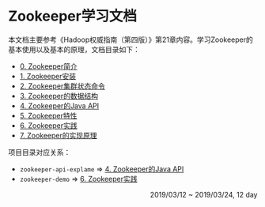 # Zookeeper学习文档
本文档主要参考《Hadoop权威指南（第四版）》第21章内容。学习Zookeeper的基本使用以及基本的原理，文档目录如下：

- [0. Zookeeper简介](https://github.com/erygreat/zookeeper-note/blob/master/notebook/markdown/0.%20Zookeeper%E7%AE%80%E4%BB%8B.md)
- [1. Zookeeper安装](https://github.com/erygreat/zookeeper-note/blob/master/notebook/markdown/1.%20Zookeeper%E5%AE%89%E8%A3%85.md)
- [2. Zookeeper集群状态命令](https://github.com/erygreat/zookeeper-note/blob/master/notebook/markdown/2.%20Zookeeper%E9%9B%86%E7%BE%A4%E7%8A%B6%E6%80%81%E5%91%BD%E4%BB%A4.md)
- [3. Zookeeper的数据结构](https://github.com/erygreat/zookeeper-note/blob/master/notebook/markdown/3.%20Zookeeper%E7%9A%84%E6%95%B0%E6%8D%AE%E7%BB%93%E6%9E%84.md)
- [4. Zookeeper的Java API](https://github.com/erygreat/zookeeper-note/blob/master/notebook/markdown/4.%20Zookeeper%E7%9A%84Java%20API.md)
- [5. Zookeeper特性](https://github.com/erygreat/zookeeper-note/blob/master/notebook/markdown/5.%20Zookeeper%E7%89%B9%E6%80%A7.md)
- [6. Zookeeper实践](https://github.com/erygreat/zookeeper-note/blob/master/notebook/markdown/6.%20Zookeeper%E5%AE%9E%E8%B7%B5.md)
- [7. Zookeeper的实现原理](https://github.com/erygreat/zookeeper-note/blob/master/notebook/markdown/7.%20Zookeeper%E7%9A%84%E5%AE%9E%E7%8E%B0%E5%8E%9F%E7%90%86.md)

项目目录对应关系：

- `zookeeper-api-explame` => [4. Zookeeper的Java API](https://github.com/erygreat/zookeeper-note/blob/master/notebook/markdown/4.%20Zookeeper%E7%9A%84Java%20API.md)
- `zookeeper-demo` => [6. Zookeeper实践](https://github.com/erygreat/zookeeper-note/blob/master/notebook/markdown/6.%20Zookeeper%E5%AE%9E%E8%B7%B5.md)

<p align="right">2019/03/12 ~ 2019/03/24, 12 day </p>

